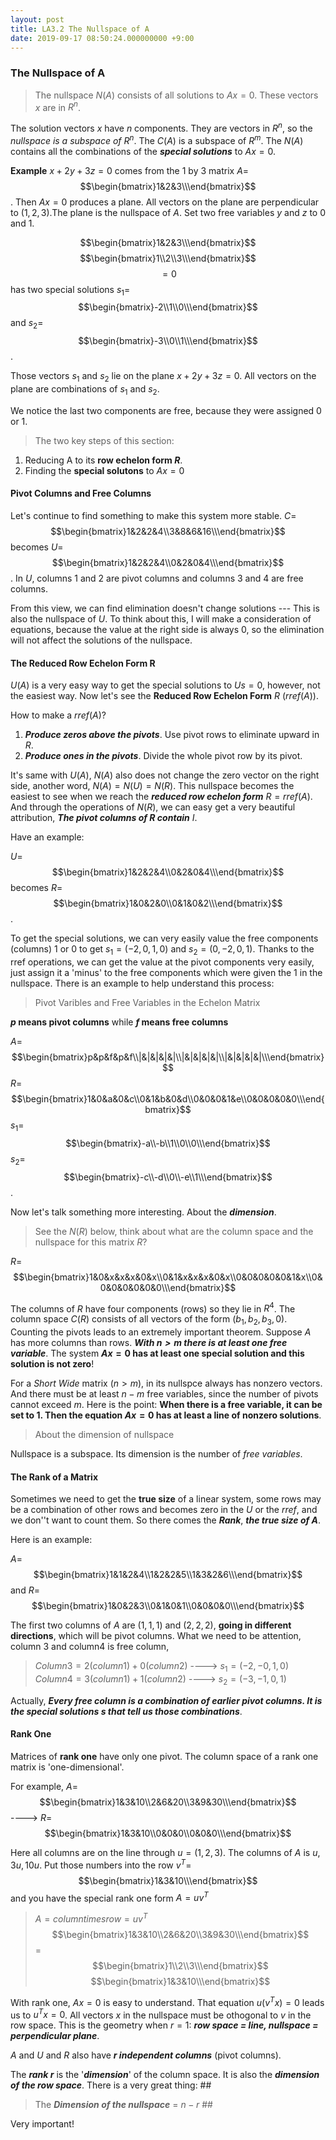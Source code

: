 ```yaml
---
layout: post
title: LA3.2 The Nullspace of A
date: 2019-09-17 08:50:24.000000000 +9:00
---
```


### The Nullspace of A
> The nullspace $N(A)$ consists of all solutions to $Ax=0$. These vectors $x$ are in $R^n$.

The solution vectors $x$ have $n$ components. They are vectors in $R^n$, so the *nullspace is a subspace of $R^n$*. The $C(A)$ is a subspace of $R^m$.
The $N(A)$ contains all the combinations of the ***special solutions*** to $Ax=0$.

**Example** $x+2y+3z=0$ comes from the 1 by 3 matrix $A=$
$$\begin{bmatrix}1&2&3\\\end{bmatrix}$$
. Then $Ax=0$ produces a plane. All vectors on the plane are perpendicular to $(1, 2, 3)$.The plane is the nullspace of $A$. Set two free variables $y$ and $z$ to $0$ and $1$.

$$\begin{bmatrix}1&2&3\\\end{bmatrix}$$
$$\begin{bmatrix}1\\2\\3\\\end{bmatrix}$$
$$=0$$
has two special solutions $s_1$=
$$\begin{bmatrix}-2\\1\\0\\\end{bmatrix}$$
and $s_2$=
$$\begin{bmatrix}-3\\0\\1\\\end{bmatrix}$$
.

Those vectors $s_1$ and $s_2$ lie on the plane $x+2y+3z=0$. All vectors on the plane are combinations of $s_1$ and $s_2$. 

We notice the last two components are free, because they were assigned $0$ or $1$.

> The two key steps of this section:
1. Reducing A to its **row echelon form $R$**.
2. Finding the **special solutons** to $Ax=0$

#### Pivot Columns and Free Columns

Let's continue to find something to make this system more stable. $C=$
$$\begin{bmatrix}1&2&2&4\\3&8&6&16\\\end{bmatrix}$$
becomes $U=$
$$\begin{bmatrix}1&2&2&4\\0&2&0&4\\\end{bmatrix}$$
. In $U$, columns 1 and 2 are pivot columns and columns 3 and 4 are free columns.

From this view, we can find elimination doesn't change solutions --- This is also the nullspace of $U$. To think about this, I will make a consideration of equations, because the value at the right side is always 0, so the elimination will not affect the solutions of the nullspace.

#### The Reduced Row Echelon Form R

$U(A)$ is a very easy way to get the special solutions to $Us=0$, however, not the easiest way. Now let's see the **Reduced Row Echelon Form** $R$ ($rref(A)$).

How to make a $rref(A)$?

1. ***Produce zeros above the pivots***. Use pivot rows to eliminate upward in $R$.
2. ***Produce ones in the pivots***. Divide the whole pivot row by its pivot.

It's same with $U(A)$, $N(A)$ also does not change the zero vector on the right side, another word, $N(A)=N(U)=N(R)$. This nullspace becomes the easiest to see when we reach the ***reduced row echelon form*** $R=rref(A)$. And through the operations of $N(R)$, we can easy get a very beautiful attribution, ***The pivot columns of R contain*** $I$.

Have an example:


$U=$
$$\begin{bmatrix}1&2&2&4\\0&2&0&4\\\end{bmatrix}$$
becomes $R=$
$$\begin{bmatrix}1&0&2&0\\0&1&0&2\\\end{bmatrix}$$
.

To get the special solutions, we can very easily value the free components (columns) $1$ or $0$ to get $s_1=(-2,0,1,0)$ and $s_2=(0, -2, 0, 1)$. Thanks to the rref operations, we can get the value at the pivot components very easily, just assign it a 'minus' to the free components which were given the $1$ in the nullspace. There is an example to help understand this process:

> Pivot Varibles and Free Variables in the Echelon Matrix

**$p$ means pivot columns** while **$f$ means free columns**

$A=$
$$\begin{bmatrix}p&p&f&p&f\\|&|&|&|&|\\|&|&|&|&|\\|&|&|&|&|\\\end{bmatrix}$$
$R=$
$$\begin{bmatrix}1&0&a&0&c\\0&1&b&0&d\\0&0&0&1&e\\0&0&0&0&0\\\end{bmatrix}$$
$s_1=$
$$\begin{bmatrix}-a\\-b\\1\\0\\0\\\end{bmatrix}$$
$s_2=$
$$\begin{bmatrix}-c\\-d\\0\\-e\\1\\\end{bmatrix}$$
. 

Now let's talk something more interesting. About the ***dimension***.

> See the $N(R)$ below, think about what are the column space and the nullspace for this matrix $R$?

$R=$
$$\begin{bmatrix}1&0&x&x&x&0&x\\0&1&x&x&x&0&x\\0&0&0&0&0&1&x\\0&0&0&0&0&0&0\\\end{bmatrix}$$

The columns of $R$ have four components (rows) so they lie in $R^4$. The column space $C(R)$ consists of all vectors of the form $(b_1, b_2, b_3, 0)$. Counting the pivots leads to an extremely important theorem. Suppose $A$ has more columns than rows. ***With $n>m$ there is at least one free variable***. The system **$Ax=0$ has at least one special solution and this solution is not zero**!

For a *Short Wide* matrix ($n>m$), in its nullspce always has nonzero vectors. And there must be at least $n-m$ free variables, since the number of pivots cannot exceed $m$. Here is the point: **When there is a free variable, it can be set to $1$. Then the equation $Ax=0$ has at least a line of nonzero solutions**.

> About the dimension of nullspace

Nullspace is a subspace. Its dimension is the number of *free variables*.

#### The Rank of a Matrix

Sometimes we need to get the **true size** of a linear system, some rows may be a combination of other rows and becomes zero in the $U$ or the $rref$, and we don''t want to count them. So there comes the ***Rank***, ***the true size of $A$***.

Here is an example:

$A=$
$$\begin{bmatrix}1&1&2&4\\1&2&2&5\\1&3&2&6\\\end{bmatrix}$$
and $R=$
$$\begin{bmatrix}1&0&2&3\\0&1&0&1\\0&0&0&0\\\end{bmatrix}$$

The first two columns of $A$ are $(1, 1, 1)$ and $(2, 2, 2)$, **going in different directions**, which will be pivot columns. What we need to be attention, column 3 and column4 is free column,

> $Column 3 =2(column 1) + 0(column 2)$  ---->   $s_1=(-2, -0, 1, 0)$<br>
  $Column 4 =3(column 1) + 1(column 2)$  ---->   $s_2=(-3, -1, 0, 1)$

Actually, ***Every free column is a combination of earlier pivot columns. It is the special solutions $s$ that tell us those combinations***.

#### Rank One

Matrices of **rank one** have only one pivot. The column space of a rank one matrix is 'one-dimensional'. 

For example,
$A=$
$$\begin{bmatrix}1&3&10\\2&6&20\\3&9&30\\\end{bmatrix}$$
---->
$R=$
$$\begin{bmatrix}1&3&10\\0&0&0\\0&0&0\\\end{bmatrix}$$

Here all columns are on the line through $u= (1, 2, 3)$. The columns of $A$ is $u, 3u, 10u$. Put those numbers into the row $v^T=$
$$\begin{bmatrix}1&3&10\\\end{bmatrix}$$
and you have the special rank one form $A = uv^T$

> $A = column times row = uv^T$<br>
$$\begin{bmatrix}1&3&10\\2&6&20\\3&9&30\\\end{bmatrix}$$
$=$
$$\begin{bmatrix}1\\2\\3\\\end{bmatrix}$$
$$\begin{bmatrix}1&3&10\\\end{bmatrix}$$

With rank one, $Ax=0$ is easy to understand. That equation $u(v^Tx)=0$ leads us to $u^Tx = 0$. All vectors $x$ in the nullspace must be othogonal to $v$ in the row space. This is the geometry when $r=1$: ***row space = line, nullspace = perpendicular plane***.

$A$ and $U$ and $R$ also have ***r independent columns*** (pivot columns).

The ***rank r*** is the '***dimension***' of the column space. It is also the ***dimension of the row space***. There is a very great thing: ##

> The ***Dimension of the nullspace*** = $n-r$ ##

Very important!
